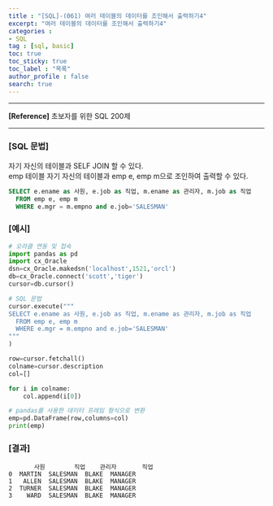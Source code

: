 ```yaml
---
title : "[SQL]-(061) 여러 테이블의 데이터를 조인해서 출력하기4"
excerpt: "여러 테이블의 데이터를 조인해서 출력하기4"
categories :
- SQL
tag : [sql, basic]
toc: true
toc_sticky: true
toc_label : "목록"
author_profile : false
search: true
---
```


---
**[Reference]** 초보자를 위한 SQL 200제

---

### [SQL 문법]
자기 자신의 테이블과 SELF JOIN 할 수 있다.  
emp 테이블 자기 자신의 테이블과 emp e, emp m으로 조인하여 출력할 수 있다.


```sql
SELECT e.ename as 사원, e.job as 직업, m.ename as 관리자, m.job as 직업
  FROM emp e, emp m
  WHERE e.mgr = m.empno and e.job='SALESMAN'
```
### [예시]
```python
# 오라클 연동 및 접속
import pandas as pd
import cx_Oracle
dsn=cx_Oracle.makedsn('localhost',1521,'orcl')
db=cx_Oracle.connect('scott','tiger')
cursor=db.cursor()

# SQL 문법
cursor.execute("""
SELECT e.ename as 사원, e.job as 직업, m.ename as 관리자, m.job as 직업
  FROM emp e, emp m
  WHERE e.mgr = m.empno and e.job='SALESMAN'
"""
)

row=cursor.fetchall()
colname=cursor.description
col=[]

for i in colname:
    col.append(i[0])

# pandas를 사용한 데이터 프레임 형식으로 변환
emp=pd.DataFrame(row,columns=col)
print(emp)
```
### [결과]
           사원        직업    관리자       직업
    0  MARTIN  SALESMAN  BLAKE  MANAGER
    1   ALLEN  SALESMAN  BLAKE  MANAGER
    2  TURNER  SALESMAN  BLAKE  MANAGER
    3    WARD  SALESMAN  BLAKE  MANAGER
    
